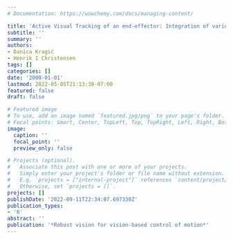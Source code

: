 ```yaml
---
# Documentation: https://wowchemy.com/docs/managing-content/

title: 'Active Visual Tracking of an end-effector: Integration of various cues'
subtitle: ''
summary: ''
authors:
- Danica Kragić
- Henrik I Christensen
tags: []
categories: []
date: '2000-01-01'
lastmod: 2022-05-05T21:13:38-07:00
featured: false
draft: false

# Featured image
# To use, add an image named `featured.jpg/png` to your page's folder.
# Focal points: Smart, Center, TopLeft, Top, TopRight, Left, Right, BottomLeft, Bottom, BottomRight.
image:
  caption: ''
  focal_point: ''
  preview_only: false

# Projects (optional).
#   Associate this post with one or more of your projects.
#   Simply enter your project's folder or file name without extension.
#   E.g. `projects = ["internal-project"]` references `content/project/deep-learning/index.md`.
#   Otherwise, set `projects = []`.
projects: []
publishDate: '2022-09-11T22:34:07.697330Z'
publication_types:
- '6'
abstract: ''
publication: '*Robust vision for vision-based control of motion*'
---
```

